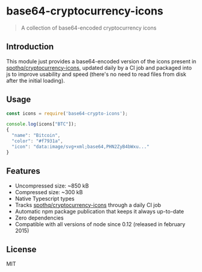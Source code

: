 # base64-cryptocurrency-icons
> A collection of base64-encoded cryptocurrency icons

## Introduction
This module just provides a base64-encoded version of the icons present in [spothq/cryptocurrency-icons](https://github.com/spothq/cryptocurrency-icons), updated daily by a CI job and packaged into js to improve usability and speed (there's no need to read files from disk after the initial loading).

## Usage
```js
const icons = require('base64-crypto-icons');

console.log(icons["BTC"]);
{
  "name": "Bitcoin",
  "color": "#f7931a",
  "icon": "data:image/svg+xml;base64,PHN2ZyB4bWxu..."
}
```

## Features
- Uncompressed size: ~850 kB
- Compressed size: ~300 kB
- Native Typescript types
- Tracks [spothq/cryptocurrency-icons](https://github.com/spothq/cryptocurrency-icons) through a daily CI job
- Automatic npm package publication that keeps it always up-to-date
- Zero dependencies
- Compatible with all versions of node since 0.12 (released in february 2015)

## License
MIT
